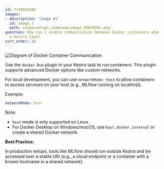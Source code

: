 ```yaml
---
id: f74891d445
images:
- description: 'image #1'
  id: image_1
  path: images/mlops-zoomcamp/image_09b2050c.png
question: How can I enable communication between Docker containers when invoked from
  a Kestra task?
sort_order: 26
---
```


![Diagram of Docker Container Communication](<{IMAGE:image_1}>)

Use the `docker.Run` plugin in your Kestra task to run containers. This plugin supports advanced Docker options like custom networks.

For local development, you can use `networkMode: host` to allow containers to access services on your host (e.g., MLflow running on localhost).

Example:

```yaml
networkMode: host
```

Note:
- `host` mode is only supported on Linux.
- For Docker Desktop on Windows/macOS, use `host.docker.internal` or create a shared Docker network.

**Best Practice:**

In production setups, tools like MLflow should run outside Kestra and be accessed over a stable URI (e.g., a cloud endpoint or a container with a known hostname in a shared network).
